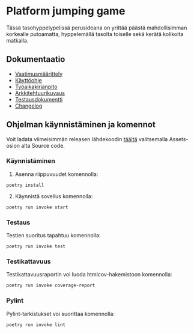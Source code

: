 # Platform jumping game

Tässä tasohyppelypelissä perusideana on yrittää päästä mahdollisimman korkealle putoamatta, hyppelemällä tasolta toiselle sekä kerätä kolikoita matkalla.

## Dokumentaatio

* [Vaatimusmäärittely](https://github.com/lahlint/ot-harjoitustyo/blob/main/dokumentaatio/vaatimusmaarittely.md)
* [Käyttöohje](https://github.com/lahlint/ot-harjoitustyo/blob/main/dokumentaatio/kayttoohje.md)
* [Työaikakirjanpito](https://github.com/lahlint/ot-harjoitustyo/blob/main/dokumentaatio/tyoaikakirjanpito.md)
* [Arkkitehtuurikuvaus](https://github.com/lahlint/ot-harjoitustyo/blob/main/dokumentaatio/arkkitehtuuri.md)
* [Testausdokumentti](https://github.com/lahlint/ot-harjoitustyo/blob/main/dokumentaatio/testausdokumentti.md)
* [Changelog](https://github.com/lahlint/ot-harjoitustyo/blob/main/dokumentaatio/changelog.md)

## Ohjelman käynnistäminen ja komennot

Voit ladata viimeisimmän releasen lähdekoodin [täältä](https://github.com/lahlint/ot-harjoitustyo/releases/tag/Loppupalautus) valitsemalla Assets-osion alta Source code.

### Käynnistäminen

1. Asenna riippuvuudet komennolla:

```poetry install```

2. Käynnistä sovellus komennolla:

```poetry run invoke start```

### Testaus

Testien suoritus tapahtuu komennolla:

```poetry run invoke test```

### Testikattavuus

Testikattavuusraportin voi luoda htmlcov-hakemistoon komennolla:

```poetry run invoke coverage-report```

### Pylint

Pylint-tarkistukset voi suorittaa komennolla:

```poetry run invoke lint```
